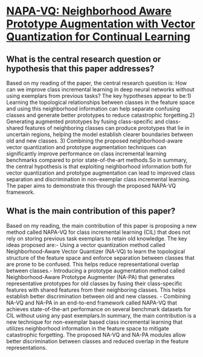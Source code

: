 # [NAPA-VQ: Neighborhood Aware Prototype Augmentation with Vector   Quantization for Continual Learning](https://arxiv.org/abs/2308.09297)

## What is the central research question or hypothesis that this paper addresses?

Based on my reading of the paper, the central research question is: How can we improve class incremental learning in deep neural networks without using exemplars from previous tasks? The key hypotheses appear to be:1) Learning the topological relationships between classes in the feature space and using this neighborhood information can help separate confusing classes and generate better prototypes to reduce catastrophic forgetting.2) Generating augmented prototypes by fusing class-specific and class-shared features of neighboring classes can produce prototypes that lie in uncertain regions, helping the model establish clearer boundaries between old and new classes. 3) Combining the proposed neighborhood-aware vector quantization and prototype augmentation techniques can significantly improve performance on class incremental learning benchmarks compared to prior state-of-the-art methods.So in summary, the central hypothesis is that exploiting neighborhood information both for vector quantization and prototype augmentation can lead to improved class separation and discrimination in non-exemplar class incremental learning. The paper aims to demonstrate this through the proposed NAPA-VQ framework.


## What is the main contribution of this paper?

Based on my reading, the main contribution of this paper is proposing a new method called NAPA-VQ for class incremental learning (CIL) that does not rely on storing previous task exemplars to retain old knowledge. The key ideas proposed are:- Using a vector quantization method called Neighborhood-Aware Vector Quantizer (NA-VQ) to learn the topological structure of the feature space and enforce separation between classes that are prone to be confused. This helps reduce representational overlap between classes.- Introducing a prototype augmentation method called Neighborhood-Aware Prototype Augmenter (NA-PA) that generates representative prototypes for old classes by fusing their class-specific features with shared features from their neighboring classes. This helps establish better discrimination between old and new classes. - Combining NA-VQ and NA-PA in an end-to-end framework called NAPA-VQ that achieves state-of-the-art performance on several benchmark datasets for CIL without using any past exemplars.In summary, the main contribution is a new technique for non-exemplar based class incremental learning that utilizes neighborhood information in the feature space to mitigate catastrophic forgetting. The proposed NA-VQ and NA-PA modules allow better discrimination between classes and reduced overlap in the feature representations.
